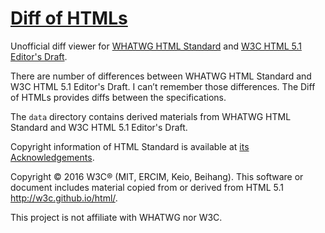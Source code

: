 # [Diff of HTMLs]

Unofficial diff viewer for [WHATWG HTML Standard] and [W3C HTML 5.1 Editor's Draft].


There are number of differences between WHATWG HTML Standard and W3C HTML 5.1 Editor's Draft. I can’t remember those differences. The Diff of HTMLs provides diffs between the specifications. 

[Diff of HTMLs]: http://diffofhtmls.herokuapp.com/
[WHATWG HTML Standard]: https://html.spec.whatwg.org/multipage/
[W3C HTML 5.1 Editor's Draft]: https://w3c.github.io/html/

The `data` directory contains derived materials from WHATWG HTML Standard and W3C HTML 5.1 Editor's Draft.

Copyright information of HTML Standard is available at [its Acknowledgements](https://html.spec.whatwg.org/multipage/acknowledgements.html).

Copyright © 2016 W3C® (MIT, ERCIM, Keio, Beihang). This software or document includes material copied from or derived from HTML 5.1 http://w3c.github.io/html/.

This project is not affiliate with WHATWG nor W3C.
